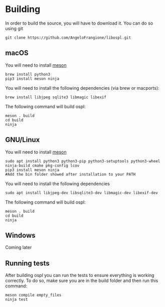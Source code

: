 # Building
In order to build the source, you will have to download it. You can do so using git 
```shell
git clone https://github.com/AngeloFrangione/libospl.git
```
## macOS 
You will need to install [meson](https://mesonbuild.com/Quick-guide.html)
```shell
brew install python3
pip3 install meson ninja
```
You will need to install the following dependencies (via brew or macports):
```shell
brew install libjpeg sqlite3 libmagic libexif
```
The following command will build ospl:
```shell
meson . build
cd build
ninja
```
## GNU/Linux
You will need to install [meson](https://mesonbuild.com/Quick-guide.html)
```shell
sudo apt install python3 python3-pip python3-setuptools python3-wheel ninja-build cmake pkg-config lcov
pip3 install meson ninja
#Add the bin folder showed after installation to your PATH
```
You will need to install the following dependencies
```shell
sudo apt install libjpeg-dev libsqlite3-dev libmagic-dev libexif-dev
```
The following command will build ospl:
```shell
meson . build
cd build
ninja
```
## Windows
Coming later

## Running tests
After building ospl you can run the tests to ensure everything is working correctly. To do so, make sure you are in the build folder and then run this command:
```shell
meson compile empty_files
ninja test
```